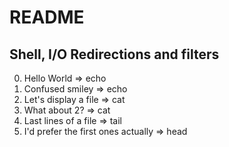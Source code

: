 # README 
## Shell, I/O Redirections and filters

0. Hello World => echo
1. Confused smiley => echo
2. Let's display a file => cat
3. What about 2? => cat
4. Last lines of a file => tail
5. I'd prefer the first ones actually => head
